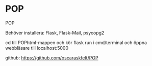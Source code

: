 ﻿# POP
POP

Behöver installera:
Flask,
Flask-Mail,
psycopg2

cd till POPhtml-mappen och kör flask run i cmd/terminal och öppna webbläsare till localhost:5000

github: https://github.com/oscaraskfelt/POP
